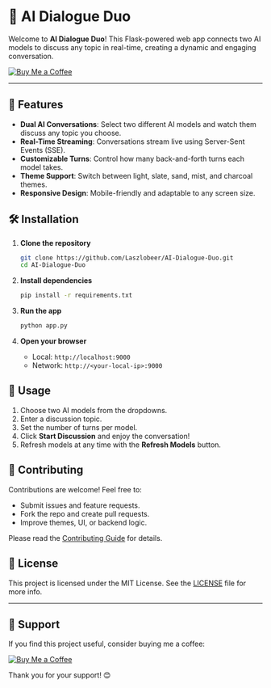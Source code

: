 # 🤖 AI Dialogue Duo

Welcome to **AI Dialogue Duo**! This Flask-powered web app connects two AI models to discuss any topic in real-time, creating a dynamic and engaging conversation.

[![Buy Me a Coffee](https://img.shields.io/badge/☕️-Buy%20Me%20a%20Coffee-yellow?style=flat\&logo=ko-fi)](https://ko-fi.com/laszlobeer)

---

## 🚀 Features

* **Dual AI Conversations**: Select two different AI models and watch them discuss any topic you choose.
* **Real-Time Streaming**: Conversations stream live using Server-Sent Events (SSE).
* **Customizable Turns**: Control how many back-and-forth turns each model takes.
* **Theme Support**: Switch between light, slate, sand, mist, and charcoal themes.
* **Responsive Design**: Mobile-friendly and adaptable to any screen size.

## 🛠️ Installation

1. **Clone the repository**

   ```bash
   git clone https://github.com/Laszlobeer/AI-Dialogue-Duo.git
   cd AI-Dialogue-Duo
   ```

2. **Install dependencies**

   ```bash
   pip install -r requirements.txt
   ```

3. **Run the app**

   ```bash
   python app.py
   ```

4. **Open your browser**

   * Local: `http://localhost:9000`
   * Network: `http://<your-local-ip>:9000`

## 🧩 Usage

1. Choose two AI models from the dropdowns.
2. Enter a discussion topic.
3. Set the number of turns per model.
4. Click **Start Discussion** and enjoy the conversation!
5. Refresh models at any time with the **Refresh Models** button.

## 🤝 Contributing

Contributions are welcome! Feel free to:

* Submit issues and feature requests.
* Fork the repo and create pull requests.
* Improve themes, UI, or backend logic.

Please read the [Contributing Guide](CONTRIBUTING.md) for details.

## 📄 License

This project is licensed under the MIT License. See the [LICENSE](LICENSE) file for more info.

---

## 💖 Support

If you find this project useful, consider buying me a coffee:

[![Buy Me a Coffee](https://img.shields.io/badge/☕️-Buy%20Me%20a%20Coffee-yellow?style=flat\&logo=ko-fi)](https://ko-fi.com/laszlobeer)

Thank you for your support! 😊
